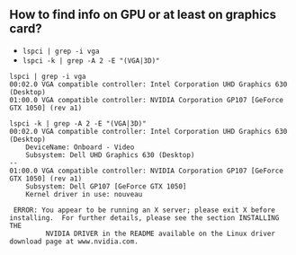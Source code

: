 ## How to find info on GPU or at least on graphics card?
- <code>lspci | grep -i vga</code>
- <code>lspci -k | grep -A 2 -E "(VGA|3D)"</code>
```
lspci | grep -i vga
00:02.0 VGA compatible controller: Intel Corporation UHD Graphics 630 (Desktop)
01:00.0 VGA compatible controller: NVIDIA Corporation GP107 [GeForce GTX 1050] (rev a1)

lspci -k | grep -A 2 -E "(VGA|3D)"
00:02.0 VGA compatible controller: Intel Corporation UHD Graphics 630 (Desktop)
	DeviceName: Onboard - Video
	Subsystem: Dell UHD Graphics 630 (Desktop)
--
01:00.0 VGA compatible controller: NVIDIA Corporation GP107 [GeForce GTX 1050] (rev a1)
	Subsystem: Dell GP107 [GeForce GTX 1050]
	Kernel driver in use: nouveau
```




```
 ERROR: You appear to be running an X server; please exit X before installing.  For further details, please see the section INSTALLING THE
         NVIDIA DRIVER in the README available on the Linux driver download page at www.nvidia.com.
```
